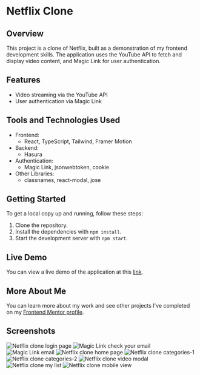 # Netflix Clone

## Overview

This project is a clone of Netflix, built as a demonstration of my frontend development skills. The application uses the YouTube API to fetch and display video content, and Magic Link for user authentication.

## Features

- Video streaming via the YouTube API
- User authentication via Magic Link

## Tools and Technologies Used

- Frontend:
  - React, TypeScript, Tailwind, Framer Motion
- Backend:
  - Hasura
- Authentication:
  - Magic Link, jsonwebtoken, cookie
- Other Libraries:
  - classnames, react-modal, jose

## Getting Started

To get a local copy up and running, follow these steps:

1. Clone the repository.
2. Install the dependencies with `npm install`.
3. Start the development server with `npm start`.

## Live Demo

You can view a live demo of the application at this [link](https://netflix-clone-eight-blush.vercel.app/login).

## More About Me

You can learn more about my work and see other projects I've completed on my [Frontend Mentor profile](https://www.frontendmentor.io/profile/FrontendBy-GJ).

## Screenshots

![Netflix clone login page](/screenshots/netflix-clone-login.png)
![Magic Link check your email](/screenshots/magic-check-your-email.png)
![Magic Link email](/screenshots/magic-email.png)
![Netflix clone home page](/screenshots/netflix-clone-home.png)
![Netflix clone categories-1](/screenshots/netflix-clone-categories-1.png)
![Netflix clone categories-2](/screenshots/netflix-clone-categories-2.png)
![Netflix clone video modal](/screenshots/netlfix-clone-video-modal.png)
![Netflix clone my list](/screenshots/netflix-clone-my-list.png)
![Netflix clone mobile view](/screenshots/netflix-clone-mobile-view.png)
